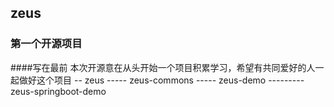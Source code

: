 ## zeus

### 第一个开源项目

####写在最前
本次开源意在从头开始一个项目积累学习，希望有共同爱好的人一起做好这个项目
-- zeus
----- zeus-commons
----- zeus-demo
--------- zeus-springboot-demo

